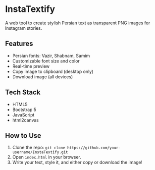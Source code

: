 # InstaTextify
A web tool to create stylish Persian text as transparent PNG images for Instagram stories.

## Features
- Persian fonts: Vazir, Shabnam, Samim
- Customizable font size and color
- Real-time preview
- Copy image to clipboard (desktop only)
- Download image (all devices)

## Tech Stack
- HTML5
- Bootstrap 5
- JavaScript
- html2canvas

## How to Use
1. Clone the repo: `git clone https://github.com/your-username/InstaTextify.git`
2. Open `index.html` in your browser.
3. Write your text, style it, and either copy or download the image!
